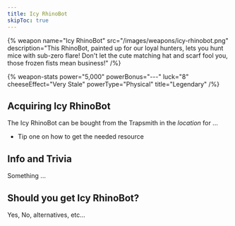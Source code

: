 ```yaml
---
title: Icy RhinoBot
skipToc: true
---
```


{% weapon
 name="Icy RhinoBot"
 src="/images/weapons/icy-rhinobot.png"
 description="This RhinoBot, painted up for our loyal hunters, lets you hunt mice with sub-zero flare! Don't let the cute matching hat and scarf fool you, those frozen fists mean business!"
/%}

{% weapon-stats
 power="5,000"
 powerBonus="---"
 luck="8"
 cheeseEffect="Very Stale"
 powerType="Physical"
 title="Legendary"
/%}

## Acquiring Icy RhinoBot

The Icy RhinoBot can be bought from the Trapsmith in the *location* for ...

- Tip one on how to get the needed resource

## Info and Trivia

Something ...

## Should you get Icy RhinoBot?

Yes, No, alternatives, etc...
